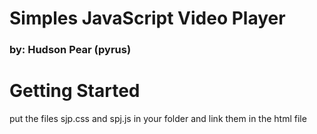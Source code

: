 # Simples JavaScript Video Player
### by: Hudson Pear (pyrus)

# Getting Started
put the files sjp.css and spj.js in your folder and link them in the html file
> <link rel="stylesheet" href="sjp.css">

> <script src="sjp.js" defer></script>
